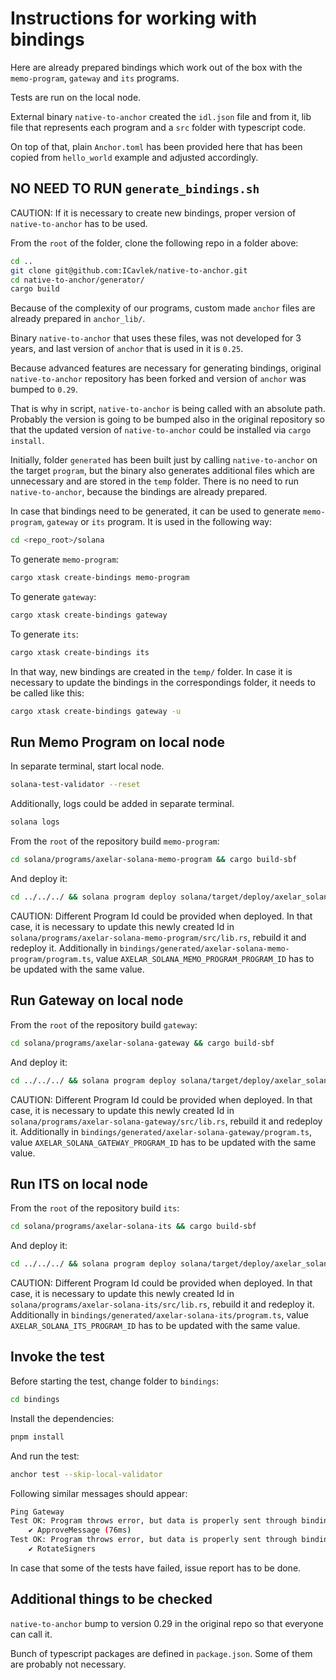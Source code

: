 # Instructions for working with bindings

Here are already prepared bindings which work out of the box with the `memo-program`, `gateway` and `its` programs. 

Tests are run on the local node.

External binary `native-to-anchor` created the `idl.json` file and from it, lib file that represents each program and a `src` folder with typescript code.

On top of that, plain `Anchor.toml` has been provided here that has been copied from `hello_world` example and adjusted accordingly.

## NO NEED TO RUN `generate_bindings.sh`

CAUTION: If it is necessary to create new bindings, proper version of `native-to-anchor` has to be used.

From the `root` of the folder, clone the following repo in a folder above:

```bash
cd ..
git clone git@github.com:ICavlek/native-to-anchor.git
cd native-to-anchor/generator/
cargo build
```

Because of the complexity of our programs, custom made `anchor` files are already prepared in `anchor_lib/`.

Binary `native-to-anchor` that uses these files, was not developed for 3 years, and last version of `anchor` that is used in it is `0.25`.

Because advanced features are necessary for generating bindings, original `native-to-anchor` repository has been forked and version of `anchor` was bumped to `0.29`.

That is why in script, `native-to-anchor` is being called with an absolute path. Probably the version is going to be bumped also in the original repository so that the updated version of `native-to-anchor` could be installed via `cargo install`.

Initially, folder `generated` has been built just by calling `native-to-anchor` on the target `program`, but the binary also generates additional files which are unnecessary and are stored in the `temp` folder. There is no need to run `native-to-anchor`, because the bindings are already prepared.

In case that bindings need to be generated, it can be used to generate `memo-program`, `gateway` or `its` program. It is used in the following way:

```bash
cd <repo_root>/solana
```

To generate `memo-program`:

```bash
cargo xtask create-bindings memo-program
```

To generate `gateway`:

```bash
cargo xtask create-bindings gateway
```

To generate `its`:

```bash
cargo xtask create-bindings its
```

In that way, new bindings are created in the `temp/` folder. In case it is necessary to update the bindings in the correspondings folder, it needs to be called like this:

```bash
cargo xtask create-bindings gateway -u
```

## Run Memo Program on local node

In separate terminal, start local node.

```bash
solana-test-validator --reset
```

Additionally, logs could be added in separate terminal.

```bash
solana logs
```

From the `root` of the repository build `memo-program`:

```bash
cd solana/programs/axelar-solana-memo-program && cargo build-sbf
```

And deploy it:

```bash
cd ../../../ && solana program deploy solana/target/deploy/axelar_solana_memo_program.so --program-id solana/target/deploy/axelar_solana_memo_program-keypair.json
```

CAUTION: Different Program Id could be provided when deployed. In that case, it is necessary to update this newly created Id in `solana/programs/axelar-solana-memo-program/src/lib.rs`, rebuild it and redeploy it. Additionally in `bindings/generated/axelar-solana-memo-program/program.ts`, value `AXELAR_SOLANA_MEMO_PROGRAM_PROGRAM_ID` has to be updated with the same value.

## Run Gateway on local node

From the `root` of the repository build `gateway`:

```bash
cd solana/programs/axelar-solana-gateway && cargo build-sbf 
```

And deploy it:


```bash
cd ../../../ && solana program deploy solana/target/deploy/axelar_solana_gateway.so --program-id solana/target/deploy/axelar_solana_gateway-keypair.json
```

CAUTION: Different Program Id could be provided when deployed. In that case, it is necessary to update this newly created Id in `solana/programs/axelar-solana-gateway/src/lib.rs`, rebuild it and redeploy it. Additionally in `bindings/generated/axelar-solana-gateway/program.ts`, value `AXELAR_SOLANA_GATEWAY_PROGRAM_ID` has to be updated with the same value.

## Run ITS on local node

From the `root` of the repository build `its`:

```bash
cd solana/programs/axelar-solana-its && cargo build-sbf 
```

And deploy it:


```bash
cd ../../../ && solana program deploy solana/target/deploy/axelar_solana_its.so --program-id solana/target/deploy/axelar_solana_its-keypair.json
```

CAUTION: Different Program Id could be provided when deployed. In that case, it is necessary to update this newly created Id in `solana/programs/axelar-solana-its/src/lib.rs`, rebuild it and redeploy it. Additionally in `bindings/generated/axelar-solana-its/program.ts`, value `AXELAR_SOLANA_ITS_PROGRAM_ID` has to be updated with the same value.

## Invoke the test

Before starting the test, change folder to `bindings`:

```bash
cd bindings
```

Install the dependencies:
 
```bash
pnpm install
```

And run the test:

```bash
anchor test --skip-local-validator
```

Following similar messages should appear:

```bash
Ping Gateway
Test OK: Program throws error, but data is properly sent through bindings.
    ✔ ApproveMessage (76ms)
Test OK: Program throws error, but data is properly sent through bindings.
    ✔ RotateSigners
```

In case that some of the tests have failed, issue report has to be done.

## Additional things to be checked

`native-to-anchor` bump to version 0.29 in the original repo so that everyone can call it.

Bunch of typescript packages are defined in `package.json`. Some of them are probably not necessary.
